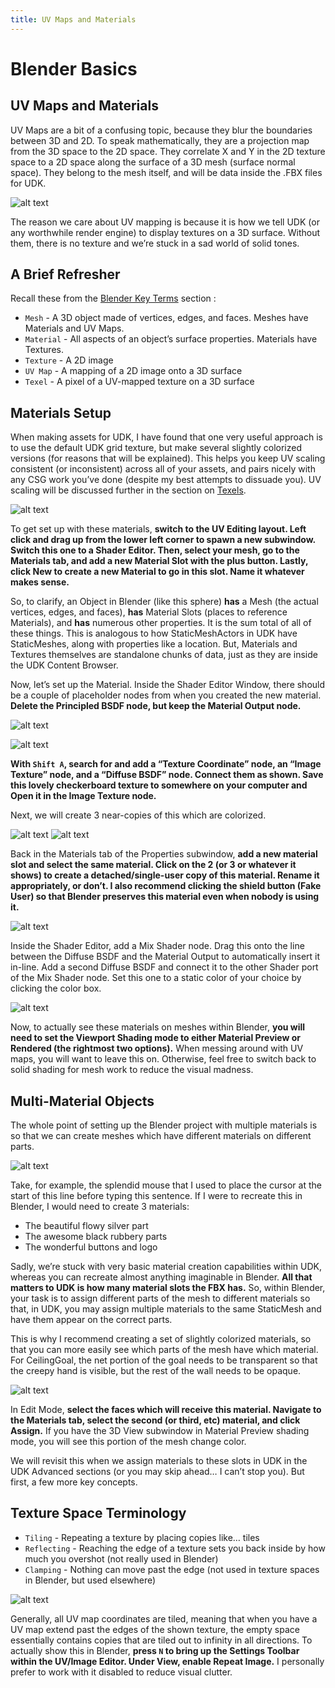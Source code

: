 ```yaml
---
title: UV Maps and Materials
---
```

# Blender Basics

## UV Maps and Materials

UV Maps are a bit of a confusing topic, because they blur the boundaries between 3D and 2D. To speak mathematically, they are a projection map from the 3D space to the 2D space. They correlate X and Y in the 2D texture space to a 2D space along the surface of a 3D mesh (surface normal space). They belong to the mesh itself, and will be data inside the .FBX files for UDK.

![alt text](~@images/Blender/basics/image7.png "(u,v) = (0.5 + atan2(dx,dz)/2π, 0.5-asin2(dy)/π) . This will be on the test.")

The reason we care about UV mapping is because it is how we tell UDK (or any worthwhile render engine) to display textures on a 3D surface. Without them, there is no texture and we’re stuck in a sad world of solid tones.

## A Brief Refresher

Recall these from the [Blender Key Terms](02_intro.html#key-terms) section :

* `Mesh` - A 3D object made of vertices, edges, and faces. Meshes have Materials and UV Maps.
* `Material` - All aspects of an object’s surface properties. Materials have Textures.
* `Texture` - A 2D image
* `UV Map` - A mapping of a 2D image onto a 3D surface
* `Texel` - A pixel of a UV-mapped texture on a 3D surface

## Materials Setup

When making assets for UDK, I have found that one very useful approach is to use the default UDK grid texture, but make several slightly colorized versions (for reasons that will be explained). This helps you keep UV scaling consistent (or inconsistent) across all of your assets, and pairs nicely with any CSG work you’ve done (despite my best attempts to dissuade you). UV scaling will be discussed further in the section on [Texels](08_resolution).

![alt text](~@images/Blender/basics/image137.png "I heard you like subwindows")

To get set up with these materials, **switch to the UV Editing layout. Left click and drag up from the lower left corner to spawn a new subwindow. Switch this one to a Shader Editor. Then, select your mesh, go to the Materials tab, and add a new Material Slot with the plus button. Lastly, click New to create a new Material to go in this slot. Name it whatever makes sense.**

So, to clarify, an Object in Blender (like this sphere) **has** a Mesh (the actual vertices, edges, and faces), **has** Material Slots (places to reference Materials), and **has** numerous other properties. It is the sum total of all of these things. This is analogous to how StaticMeshActors in UDK have StaticMeshes, along with properties like a location. But, Materials and Textures themselves are standalone chunks of data, just as they are inside the UDK Content Browser.

Now, let’s set up the Material. Inside the Shader Editor Window, there should be a couple of placeholder nodes from when you created the new material. **Delete the Principled BSDF node, but keep the Material Output node.**

![alt text](~@images/Blender/basics/image42.png "The glorious UDK placeholder material, in full Technicolor")

![alt text](~@images/Blender/basics/image244.png)

**With `Shift A`, search for and add a “Texture Coordinate” node, an “Image Texture” node, and a “Diffuse BSDF” node. Connect them as shown. Save this lovely checkerboard texture to somewhere on your computer and Open it in the Image Texture node.**

Next, we will create 3 near-copies of this which are colorized.

![alt text](~@images/Blender/basics/image64.png "Playing the slots")
![alt text](~@images/Blender/basics/image56.png "There are single-users in your area who want to chat")

Back in the Materials tab of the Properties subwindow, **add a new material slot and select the same material. Click on the 2 (or 3 or whatever it shows) to create a detached/single-user copy of this material. Rename it appropriately, or don’t. I also recommend clicking the shield button (Fake User) so that Blender preserves this material even when nobody is using it.**

![alt text](~@images/Blender/basics/image253.png "UDK default grid, c. 2020, colorized") 

Inside the Shader Editor, add a Mix Shader node. Drag this onto the line between the Diffuse BSDF and the Material Output to automatically insert it in-line. Add a second Diffuse BSDF and connect it to the other Shader port of the Mix Shader node. Set this one to a static color of your choice by clicking the color box.

![alt text](~@images/Blender/basics/image189.png "It do be lookin like a snack doe")

Now, to actually see these materials on meshes within Blender, **you will need to set the Viewport Shading mode to either Material Preview or Rendered (the rightmost two options).** When messing around with UV maps, you will want to leave this on. Otherwise, feel free to switch back to solid shading for mesh work to reduce the visual madness.

## Multi-Material Objects

The whole point of setting up the Blender project with multiple materials is so that we can create meshes which have different materials on different parts.

![alt text](~@images/Blender/basics/image92.png "RIP Mousey, May 13, 2011 - Oct 17, 2020")

Take, for example, the splendid mouse that I used to place the cursor at the start of this line before typing this sentence. If I were to recreate this in Blender, I would need to create 3 materials:

* The beautiful flowy silver part
* The awesome black rubbery parts
* The wonderful buttons and logo

Sadly, we’re stuck with very basic material creation capabilities within UDK, whereas you can recreate almost anything imaginable in Blender. **All that matters to UDK is how many material slots the FBX has.** So, within Blender, your task is to assign different parts of the mesh to different materials so that, in UDK, you may assign multiple materials to the same StaticMesh and have them appear on the correct parts.

This is why I recommend creating a set of slightly colorized materials, so that you can more easily see which parts of the mesh have which material. For CeilingGoal, the net portion of the goal needs to be transparent so that the creepy hand is visible, but the rest of the wall needs to be opaque.

![alt text](~@images/Blender/basics/image144.png "The assignment")

In Edit Mode, **select the faces which will receive this material. Navigate to the Materials tab, select the second (or third, etc) material, and click Assign.** If you have the 3D View subwindow in Material Preview shading mode, you will see this portion of the mesh change color.

We will revisit this when we assign materials to these slots in UDK in the UDK Advanced sections (or you may skip ahead… I can’t stop you). But first, a few more key concepts.

## Texture Space Terminology

- `Tiling` - Repeating a texture by placing copies like… tiles
- `Reflecting` - Reaching the edge of a texture sets you back inside by how much you overshot (not really used in Blender)
- `Clamping` - Nothing can move past the edge (not used in texture spaces in Blender, but used elsewhere)

![alt text](~@images/Blender/basics/image12.png "To infinity… and beyond?")

Generally, all UV map coordinates are tiled, meaning that when you have a UV map extend past the edges of the shown texture, the empty space essentially contains copies that are tiled out to infinity in all directions. To actually show this in Blender, **press `N` to bring up the Settings Toolbar within the UV/Image Editor. Under View, enable Repeat Image.** I personally prefer to work with it disabled to reduce visual clutter.

